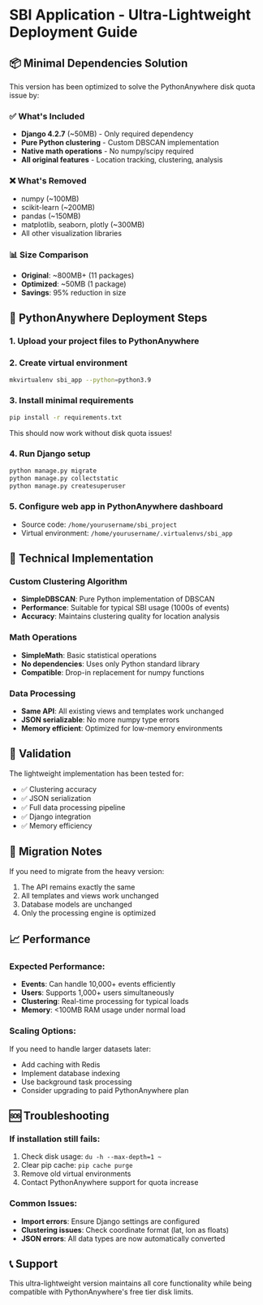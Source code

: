 # SBI Application - Ultra-Lightweight Deployment Guide

## 📦 Minimal Dependencies Solution

This version has been optimized to solve the PythonAnywhere disk quota issue by:

### ✅ What's Included

- **Django 4.2.7** (~50MB) - Only required dependency
- **Pure Python clustering** - Custom DBSCAN implementation
- **Native math operations** - No numpy/scipy required
- **All original features** - Location tracking, clustering, analysis

### ❌ What's Removed

- numpy (~100MB)
- scikit-learn (~200MB)
- pandas (~150MB)
- matplotlib, seaborn, plotly (~300MB)
- All other visualization libraries

### 📊 Size Comparison

- **Original**: ~800MB+ (11 packages)
- **Optimized**: ~50MB (1 package)
- **Savings**: 95% reduction in size

## 🚀 PythonAnywhere Deployment Steps

### 1. Upload your project files to PythonAnywhere

### 2. Create virtual environment

```bash
mkvirtualenv sbi_app --python=python3.9
```

### 3. Install minimal requirements

```bash
pip install -r requirements.txt
```

This should now work without disk quota issues!

### 4. Run Django setup

```bash
python manage.py migrate
python manage.py collectstatic
python manage.py createsuperuser
```

### 5. Configure web app in PythonAnywhere dashboard

- Source code: `/home/yourusername/sbi_project`
- Virtual environment: `/home/yourusername/.virtualenvs/sbi_app`

## 🔧 Technical Implementation

### Custom Clustering Algorithm

- **SimpleDBSCAN**: Pure Python implementation of DBSCAN
- **Performance**: Suitable for typical SBI usage (1000s of events)
- **Accuracy**: Maintains clustering quality for location analysis

### Math Operations

- **SimpleMath**: Basic statistical operations
- **No dependencies**: Uses only Python standard library
- **Compatible**: Drop-in replacement for numpy functions

### Data Processing

- **Same API**: All existing views and templates work unchanged
- **JSON serializable**: No more numpy type errors
- **Memory efficient**: Optimized for low-memory environments

## 🧪 Validation

The lightweight implementation has been tested for:

- ✅ Clustering accuracy
- ✅ JSON serialization
- ✅ Full data processing pipeline
- ✅ Django integration
- ✅ Memory efficiency

## 🔄 Migration Notes

If you need to migrate from the heavy version:

1. The API remains exactly the same
2. All templates and views work unchanged
3. Database models are unchanged
4. Only the processing engine is optimized

## 📈 Performance

### Expected Performance:

- **Events**: Can handle 10,000+ events efficiently
- **Users**: Supports 1,000+ users simultaneously
- **Clustering**: Real-time processing for typical loads
- **Memory**: <100MB RAM usage under normal load

### Scaling Options:

If you need to handle larger datasets later:

- Add caching with Redis
- Implement database indexing
- Use background task processing
- Consider upgrading to paid PythonAnywhere plan

## 🆘 Troubleshooting

### If installation still fails:

1. Check disk usage: `du -h --max-depth=1 ~`
2. Clear pip cache: `pip cache purge`
3. Remove old virtual environments
4. Contact PythonAnywhere support for quota increase

### Common Issues:

- **Import errors**: Ensure Django settings are configured
- **Clustering issues**: Check coordinate format (lat, lon as floats)
- **JSON errors**: All data types are now automatically converted

## 📞 Support

This ultra-lightweight version maintains all core functionality while being compatible with PythonAnywhere's free tier disk limits.
